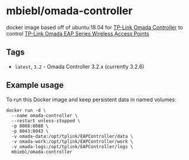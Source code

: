 mbiebl/omada-controller
=========================

docker image based off of ubuntu:18.04 for [TP-Link Omada Controller](https://www.tp-link.com/en/products/details/EAP-Controller.html) to control [TP-Link Omada EAP Series Wireless Access Points](https://www.tp-link.com/en/omada/)

## Tags
  * `latest`, `3.2` - Omada Controller 3.2.x (currently 3.2.6)

## Example usage
To run this Docker image and keep persistent data in named volumes:
```
docker run -d \
  --name omada-controller \
  --restart unless-stopped \
  -p 8088:8088 \
  -p 8043:8043 \
  -v omada-data:/opt/tplink/EAPController/data \
  -v omada-work:/opt/tplink/EAPController/work \
  -v omada-logs:/opt/tplink/EAPController/logs \
  mbiebl/omada-controller
```
